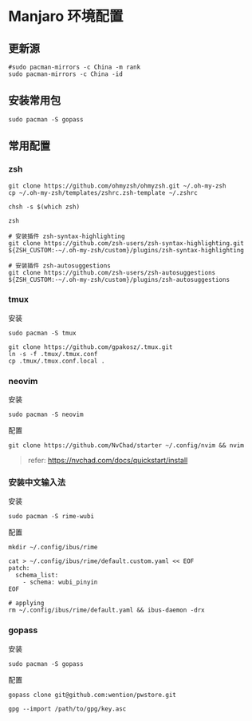 Manjaro 环境配置
================

## 更新源
```
#sudo pacman-mirrors -c China -m rank
sudo pacman-mirrors -c China -id
```

## 安装常用包
```
sudo pacman -S gopass
```

## 常用配置

### zsh
```
git clone https://github.com/ohmyzsh/ohmyzsh.git ~/.oh-my-zsh
cp ~/.oh-my-zsh/templates/zshrc.zsh-template ~/.zshrc

chsh -s $(which zsh)

zsh

# 安装插件 zsh-syntax-highlighting
git clone https://github.com/zsh-users/zsh-syntax-highlighting.git ${ZSH_CUSTOM:-~/.oh-my-zsh/custom}/plugins/zsh-syntax-highlighting

# 安装插件 zsh-autosuggestions
git clone https://github.com/zsh-users/zsh-autosuggestions ${ZSH_CUSTOM:-~/.oh-my-zsh/custom}/plugins/zsh-autosuggestions
```

### tmux
安装
```
sudo pacman -S tmux
```

```
git clone https://github.com/gpakosz/.tmux.git
ln -s -f .tmux/.tmux.conf
cp .tmux/.tmux.conf.local .
```

### neovim
安装
```
sudo pacman -S neovim
```

配置
```
git clone https://github.com/NvChad/starter ~/.config/nvim && nvim
```
> refer: https://nvchad.com/docs/quickstart/install

### 安装中文输入法
安装
```
sudo pacman -S rime-wubi
```

配置
```
mkdir ~/.config/ibus/rime

cat > ~/.config/ibus/rime/default.custom.yaml << EOF
patch:
  schema_list:
    - schema: wubi_pinyin
EOF

# applying
rm ~/.config/ibus/rime/default.yaml && ibus-daemon -drx
```

### gopass
安装
```
sudo pacman -S gopass
```

配置
```
gopass clone git@github.com:wention/pwstore.git

gpg --import /path/to/gpg/key.asc
```

